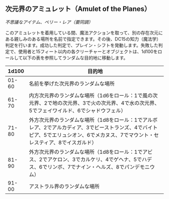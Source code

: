 ## 次元界のアミュレット（Amulet of the Planes）
*不思議なアイテム、ベリー・レア（要同調）*

このアミュレットを着用している間、魔法アクションを取って、別の存在次元にある親しみのある場所を名前で指定できます。その後、DC15の知力（魔法学）判定を行います。成功した判定で、プレイン・シフトを発動します。失敗した判定で、使用者と15フィート以内の各クリーチャーとオブジェクトは、1d100をロールして以下の表を参照してランダムな目的地に移動します。

| 1d100 | 目的地 |
|-------|--------|
| 01-60 | 名前を挙げた次元界のランダムな場所 |
| 61-70 | 内方次元界のランダムな場所（1d6をロール：1で風の次元界、2で地の次元界、3で火の次元界、4で水の次元界、5でフェイワイルド、6でシャドウフェル） |
| 71-80 | 外方次元界のランダムな場所（1d8をロール：1でアルボレア、2でアルカディア、3でビーストランズ、4でバイトピア、5でエリュシオン、6でメカヌス、7でマウント・セレスティア、8でイスガルド） |
| 81-90 | 外方次元界のランダムな場所（1d8をロール：1でアビス、2でアケロン、3でカルケリ、4でゲヘナ、5でハデス、6でリンボ、7でナイン・ヘルズ、8でパンデモニウム） |
| 91-00 | アストラル界のランダムな場所 |